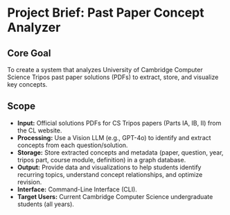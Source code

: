 # Project Brief: Past Paper Concept Analyzer

## Core Goal

To create a system that analyzes University of Cambridge Computer Science Tripos past paper solutions (PDFs) to extract, store, and visualize key concepts.

## Scope

*   **Input:** Official solutions PDFs for CS Tripos papers (Parts IA, IB, II) from the CL website.
*   **Processing:** Use a Vision LLM (e.g., GPT-4o) to identify and extract concepts from each question/solution.
*   **Storage:** Store extracted concepts and metadata (paper, question, year, tripos part, course module, definition) in a graph database.
*   **Output:** Provide data and visualizations to help students identify recurring topics, understand concept relationships, and optimize revision.
*   **Interface:** Command-Line Interface (CLI).
*   **Target Users:** Current Cambridge Computer Science undergraduate students (all years).
